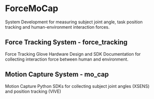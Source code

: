 # ForceMoCap
System Development for measuring subject joint angle, task position tracking and human-environment interaction forces.

## Force Tracking System - force_tracking
Force Tracking Glove Hardware Design and SDK Documentation for collecting interaction force between human and environment.

## Motion Capture System - mo_cap
Motion Capture Python SDKs for collecting subject joint angles (XSENS) and position tracking (VIVE)


